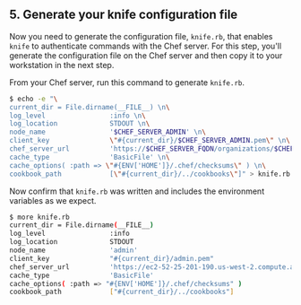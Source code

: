 ## 5. Generate your knife configuration file

Now you need to generate the configuration file, <code class="file-path">knife.rb</code>, that enables `knife` to authenticate commands with the Chef server. For this step, you'll generate the configuration file on the Chef server and then copy it to your workstation in the next step.

From your Chef server, run this command to generate <code class="file-path">knife.rb</code>.

```bash
$ echo -e "\
current_dir = File.dirname(__FILE__) \n\
log_level                :info \n\
log_location             STDOUT \n\
node_name                '$CHEF_SERVER_ADMIN' \n\
client_key               \"#{current_dir}/$CHEF_SERVER_ADMIN.pem\" \n\
chef_server_url          'https://$CHEF_SERVER_FQDN/organizations/$CHEF_SERVER_SHORT_ORG_NAME' \n\
cache_type               'BasicFile' \n\
cache_options( :path => \"#{ENV['HOME']}/.chef/checksums\" ) \n\
cookbook_path            [\"#{current_dir}/../cookbooks\"]" > knife.rb
```

Now confirm that <code class="file-path">knife.rb</code> was written and includes the environment variables as we expect.

```bash
$ more knife.rb
current_dir = File.dirname(__FILE__)
log_level                :info
log_location             STDOUT
node_name                'admin'
client_key               "#{current_dir}/admin.pem"
chef_server_url          'https://ec2-52-25-201-190.us-west-2.compute.amazonaws.com/organizations/learnchef'
cache_type               'BasicFile'
cache_options( :path => "#{ENV['HOME']}/.chef/checksums" )
cookbook_path            ["#{current_dir}/../cookbooks"]
```

